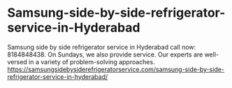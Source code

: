 # Samsung-side-by-side-refrigerator-service-in-Hyderabad
 Samsung side by side refrigerator service in Hyderabad call now: 8184848438. On Sundays, we also provide service. Our experts are well-versed in a variety of problem-solving approaches.   https://samsungsidebysiderefrigeratorservice.com/samsung-side-by-side-refrigerator-service-in-hyderabad/
